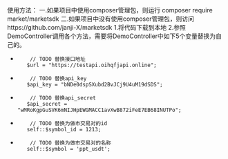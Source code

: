 使用方法：
一.如果项目中使用composer管理包，则运行 composer require market/marketsdk
二.如果项目中没有使用composer管理包，则访问https://github.com/janji-X/marketsdk
   1.将代码下载到本地
   2.参照DemoController调用各个方法，需要将DemoController中如下5个变量替换为自己的。  
-         // TODO 替换接口地址
         $url = "https://testapi.oihqfjapi.online";
-         // TODO 替换api_key
         $api_key = "bNDe0dspSXubd2BvJCj9U4uM19dSDS";
-         // TODO 替换api_secret
         $api_secret = "wMRoKgpGuSVK6mNIJHpEWGMACC1avXwB872iFeE7EB68INUTPo";
-         // TODO 替换为做市交易对的id
         self::$symbol_id = 1213;
-         // TODO 替换为做市交易对的名称
         self::$symbol = 'ppt_usdt';
